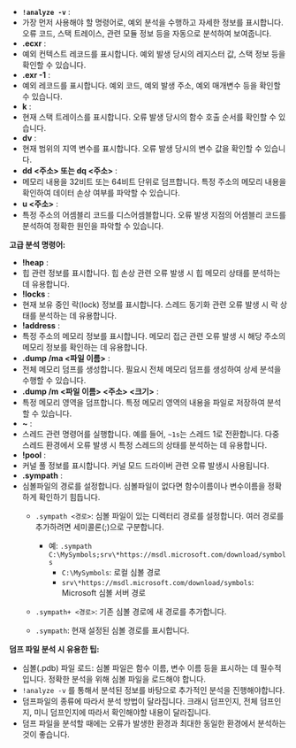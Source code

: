 * **`!analyze -v`** :
* 가장 먼저 사용해야 할 명령어로, 예외 분석을 수행하고 자세한 정보를 표시합니다. 오류 코드, 스택 트레이스, 관련 모듈 정보 등을 자동으로 분석하여 보여줍니다.
* **.ecxr** :
* 예외 컨텍스트 레코드를 표시합니다. 예외 발생 당시의 레지스터 값, 스택 정보 등을 확인할 수 있습니다.
* **.exr -1** :
* 예외 레코드를 표시합니다. 예외 코드, 예외 발생 주소, 예외 매개변수 등을 확인할 수 있습니다.
* **k** :
* 현재 스택 트레이스를 표시합니다. 오류 발생 당시의 함수 호출 순서를 확인할 수 있습니다.
* **dv** :
* 현재 범위의 지역 변수를 표시합니다. 오류 발생 당시의 변수 값을 확인할 수 있습니다.
* **dd <주소> 또는 dq <주소>** :
* 메모리 내용을 32비트 또는 64비트 단위로 덤프합니다. 특정 주소의 메모리 내용을 확인하여 데이터 손상 여부를 파악할 수 있습니다.
* **u <주소>** :
* 특정 주소의 어셈블리 코드를 디스어셈블합니다. 오류 발생 지점의 어셈블리 코드를 분석하여 정확한 원인을 파악할 수 있습니다.

**고급 분석 명령어:**

* **!heap** :
* 힙 관련 정보를 표시합니다. 힙 손상 관련 오류 발생 시 힙 메모리 상태를 분석하는 데 유용합니다.
* **!locks** :
* 현재 보유 중인 락(lock) 정보를 표시합니다. 스레드 동기화 관련 오류 발생 시 락 상태를 분석하는 데 유용합니다.
* **!address** :
* 특정 주소의 메모리 정보를 표시합니다. 메모리 접근 관련 오류 발생 시 해당 주소의 메모리 정보를 확인하는 데 유용합니다.
* **.dump /ma <파일 이름>** :
* 전체 메모리 덤프를 생성합니다. 필요시 전체 메모리 덤프를 생성하여 상세 분석을 수행할 수 있습니다.
* **.dump /m <파일 이름> <주소> <크기>** :
* 특정 메모리 영역을 덤프합니다. 특정 메모리 영역의 내용을 파일로 저장하여 분석할 수 있습니다.
* **~** :
* 스레드 관련 명령어를 실행합니다. 예를 들어, `~1s`는 스레드 1로 전환합니다. 다중 스레드 환경에서 오류 발생 시 특정 스레드의 상태를 분석하는 데 유용합니다.
* **!pool** :
* 커널 풀 정보를 표시합니다. 커널 모드 드라이버 관련 오류 발생시 사용됩니다.
* **.sympath** :
* 심볼파일의 경로를 설정합니다. 심볼파일이 없다면 함수이름이나 변수이름을 정확하게 확인하기 힘듭니다.
  * `.sympath <경로>`: 심볼 파일이 있는 디렉터리 경로를 설정합니다. 여러 경로를 추가하려면 세미콜론(;)으로 구분합니다.

    * 예: `.sympath C:\MySymbols;srv\*https://msdl.microsoft.com/download/symbols`
      * `C:\MySymbols`: 로컬 심볼 경로
      * `srv\*https://msdl.microsoft.com/download/symbols`: Microsoft 심볼 서버 경로
  * `.sympath+ <경로>`: 기존 심볼 경로에 새 경로를 추가합니다.
  * `.sympath`: 현재 설정된 심볼 경로를 표시합니다.

**덤프 파일 분석 시 유용한 팁:**

* 심볼(.pdb) 파일 로드: 심볼 파일은 함수 이름, 변수 이름 등을 표시하는 데 필수적입니다. 정확한 분석을 위해 심볼 파일을 로드해야 합니다.
* `!analyze -v` 를 통해서 분석된 정보를 바탕으로 추가적인 분석을 진행해야합니다.
* 덤프파일의 종류에 따라서 분석 방법이 달라집니다. 크래시 덤프인지, 전체 덤프인지, 미니 덤프인지에 따라서 확인해야할 내용이 달라집니다.
* 덤프 파일을 분석할 때에는 오류가 발생한 환경과 최대한 동일한 환경에서 분석하는 것이 좋습니다.
